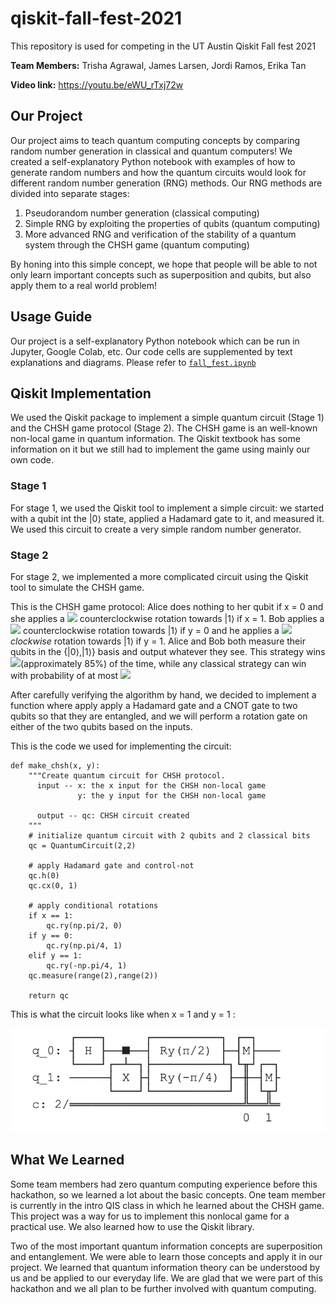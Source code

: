 # qiskit-fall-fest-2021
This repository is used for competing in the UT Austin Qiskit Fall fest 2021

 **Team Members:** Trisha Agrawal, James Larsen, Jordi Ramos, Erika Tan

 **Video link:**  https://youtu.be/eWU_rTxj72w

## Our Project
Our project aims to teach quantum computing concepts by comparing random number generation in classical and quantum computers! We created a self-explanatory Python notebook with examples of how to generate random numbers and how the quantum circuits would look for different random number generation (RNG) methods. Our RNG methods are divided into separate stages: 

1. Pseudorandom number generation (classical computing)
2. Simple RNG by exploiting the properties of qubits (quantum computing)
3. More advanced RNG and verification of the stability of a quantum system through the CHSH game (quantum computing)

By honing into this simple concept, we hope that people will be able to not only learn important concepts such as superposition and qubits, but also apply them to a real world problem!

## Usage Guide
Our project is a self-explanatory Python notebook which can be run in Jupyter, Google Colab, etc. Our code cells are supplemented by text explanations and diagrams. Please refer to [`fall_fest.ipynb`](fall_fest.ipynb)

## Qiskit Implementation

We used the Qiskit package to implement a simple quantum circuit (Stage 1) and the CHSH game protocol (Stage 2). The CHSH game is an well-known non-local game in quantum information. The Qiskit textbook has some information on it but we still had to implement the game using mainly our own code.

### Stage 1

For stage 1, we used the Qiskit tool to implement a simple circuit: we started with a qubit int the |0⟩ state, applied a Hadamard gate to it, and measured it. We used this circuit to create a very simple random number generator.

### Stage 2

For stage 2, we implemented a more complicated circuit using the Qiskit tool to simulate the CHSH game.

This is the CHSH game protocol: Alice does nothing to her qubit if x = 0 and she applies a <img src="https://render.githubusercontent.com/render/math?math=\frac{\pi}{4}"> counterclockwise rotation towards |1⟩ if x = 1. Bob applies a <img src="https://render.githubusercontent.com/render/math?math=\frac{\pi}{8}"> counterclockwise rotation towards |1⟩ if y = 0 and he applies a <img src="https://render.githubusercontent.com/render/math?math=\frac{\pi}{8}"> *clockwise* rotation towards |1⟩ if y = 1. Alice and Bob both measure 
their qubits in the {|0⟩,|1⟩} basis and output whatever they see. 
This strategy wins <img src="https://render.githubusercontent.com/render/math?math=\cos^2\left(\frac{\pi}{8}\right)">(approximately 85%) of the time, 
while any classical strategy can win with probability of at most <img src="https://render.githubusercontent.com/render/math?math=\frac{3}{4}">

After carefully verifying the algorithm by hand, we decided to implement a function where apply apply a Hadamard gate and a CNOT gate to two qubits so that they are entangled, and we will perform a rotation gate on either of the two qubits based on the inputs.

This is the code we used for implementing the circuit:
```
def make_chsh(x, y):
    """Create quantum circuit for CHSH protocol.
      input -- x: the x input for the CHSH non-local game
               y: the y input for the CHSH non-local game

      output -- qc: CHSH circuit created
    """
    # initialize quantum circuit with 2 qubits and 2 classical bits
    qc = QuantumCircuit(2,2)

    # apply Hadamard gate and control-not
    qc.h(0)
    qc.cx(0, 1)
    
    # apply conditional rotations
    if x == 1:
        qc.ry(np.pi/2, 0)
    if y == 0:
        qc.ry(np.pi/4, 1)
    elif y == 1:
        qc.ry(-np.pi/4, 1)
    qc.measure(range(2),range(2))
    
    return qc
```
This is what the circuit looks like when x = 1 and y = 1 :

![](pictures/CHSH.png)


## What We Learned
Some team members had zero quantum computing experience before this hackathon, so we learned a lot about the basic concepts. One team member is currently in the intro QIS class in which he learned about the CHSH game. This project was a way for us to implement this nonlocal game for a practical use. We also learned how to use the Qiskit library.

Two of the most important quantum information concepts are superposition and entanglement. We were able to learn those concepts and apply it in our project. We learned that quantum information theory can be understood by us and be applied to our everyday life. We are glad that we were part of this hackathon and we all plan to be further involved with quantum computing.